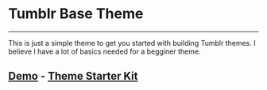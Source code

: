 <h1>Tumblr Base Theme</h1>

<hr>

<p>This is just a simple theme to get you started with building Tumblr themes. I believe I have a lot of basics needed for a begginer theme. </p>

<h2><u>Demo</u> - <a href="http://theme-starter.tumblr.com/" target="_blank">Theme Starter Kit</a></h2>